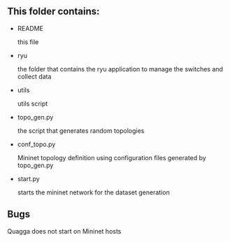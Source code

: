## This folder contains:

- README

    this file

- ryu

    the folder that contains the ryu application to manage the switches and collect data

- utils

    utils script

- topo_gen.py

    the script that generates random topologies

- conf_topo.py 

    Mininet topology definition using configuration files generated by topo_gen.py

- start.py

    starts the mininet network for the dataset generation

## Bugs

Quagga does not start on Mininet hosts